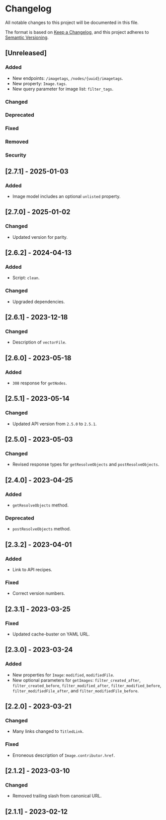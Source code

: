 # Changelog

All notable changes to this project will be documented in this file.

The format is based on [Keep a Changelog](https://keepachangelog.com/en/1.0.0/),
and this project adheres to [Semantic Versioning](https://semver.org/spec/v2.0.0.html).

## [Unreleased]

### Added

-   New endpoints: `/imagetags`, `/nodes/{uuid}/imagetags`.
-   New property: `Image.tags`.
-   New query parameter for image list: `filter_tags`.

### Changed

### Deprecated

### Fixed

### Removed

### Security

## [2.7.1] - 2025-01-03

### Added

-   Image model includes an optional `unlisted` property.

## [2.7.0] - 2025-01-02

### Changed

-   Updated version for parity.

## [2.6.2] - 2024-04-13

### Added

-   Script: `clean`.

### Changed

-   Upgraded dependencies.

## [2.6.1] - 2023-12-18

### Changed

-   Description of `vectorFile`.

## [2.6.0] - 2023-05-18

### Added

-   `308` response for `getNodes`.

## [2.5.1] - 2023-05-14

### Changed

-   Updated API version from `2.5.0` to `2.5.1`.

## [2.5.0] - 2023-05-03

### Changed

-   Revised response types for `getResolveObjects` and `postResolveObjects`.

## [2.4.0] - 2023-04-25

### Added

-   `getResolveObjects` method.

### Deprecated

-   `postResolveObjects` method.

## [2.3.2] - 2023-04-01

### Added

-   Link to API recipes.

### Fixed

-   Correct version numbers.

## [2.3.1] - 2023-03-25

### Fixed

-   Updated cache-buster on YAML URL.

## [2.3.0] - 2023-03-24

### Added

-   New properties for `Image`: `modified`, `modifiedFile`.
-   New optional parameters for `getImages`: `filter_created_after`, `filter_created_before`, `filter_modified_after`, `filter_modified_before`, `filter_modifiedFile_after`, and `filter_modifiedFile_before`.

## [2.2.0] - 2023-03-21

### Changed

-   Many links changed to `TitledLink`.

### Fixed

-   Erroneous description of `Image.contributor.href`.

## [2.1.2] - 2023-03-10

### Changed

-   Removed trailing slash from canonical URL.

## [2.1.1] - 2023-02-12
